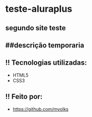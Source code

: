 # teste-aluraplus

## segundo site teste

## ##descrição temporaria


## !! Tecnologias utilizadas:

* HTML5
* CSS3

## !! Feito por:
* https://github.com/mvolks

